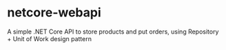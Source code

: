 # netcore-webapi
A simple .NET Core API to store products and put orders, using Repository + Unit of Work design pattern
